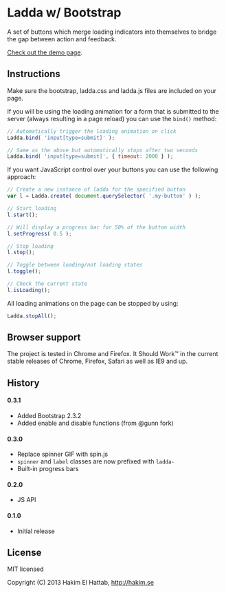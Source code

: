 # Ladda w/ Bootstrap

A set of buttons which merge loading indicators into themselves to bridge the gap between action and feedback.

[Check out the demo page](http://labs.williamsyms.com/ladda-bootstrap/).


## Instructions

Make sure the bootstrap, ladda.css and ladda.js files are included on your page. 

If you will be using the loading animation for a form that is submitted to the server (always resulting in a page reload) you can use the ```bind()``` method:

```javascript
// Automatically trigger the loading animation on click
Ladda.bind( 'input[type=submit]' );

// Same as the above but automatically stops after two seconds
Ladda.bind( 'input[type=submit]', { timeout: 2000 } );
```

If you want JavaScript control over your buttons you can use the following approach:

```javascript
// Create a new instance of ladda for the specified button
var l = Ladda.create( document.querySelector( '.my-button' ) );

// Start loading
l.start();

// Will display a progress bar for 50% of the button width
l.setProgress( 0.5 );

// Stop loading
l.stop();

// Toggle between loading/not loading states
l.toggle();

// Check the current state
l.isLoading();
```

All loading animations on the page can be stopped by using:

```javascript
Ladda.stopAll();
```

## Browser support

The project is tested in Chrome and Firefox. It Should Work™ in the current stable releases of Chrome, Firefox, Safari as well as IE9 and up.

## History

#### 0.3.1
- Added Bootstrap 2.3.2
- Added enable and disable functions (from @gunn fork)

#### 0.3.0
- Replace spinner GIF with spin.js
- ```spinner``` and ```label``` classes are now prefixed with ```ladda-```
- Built-in progress bars

#### 0.2.0
- JS API

#### 0.1.0
- Initial release

## License

MIT licensed

Copyright (C) 2013 Hakim El Hattab, http://hakim.se
